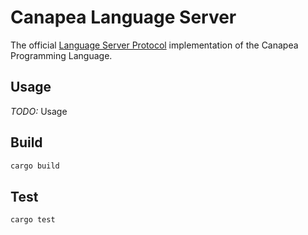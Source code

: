 # Canapea Language Server

The official [Language Server Protocol](https://microsoft.github.io/language-server-protocol/) implementation of the Canapea Programming Language.

## Usage

*TODO:* Usage


## Build

```sh
cargo build
```


## Test

```sh
cargo test
```